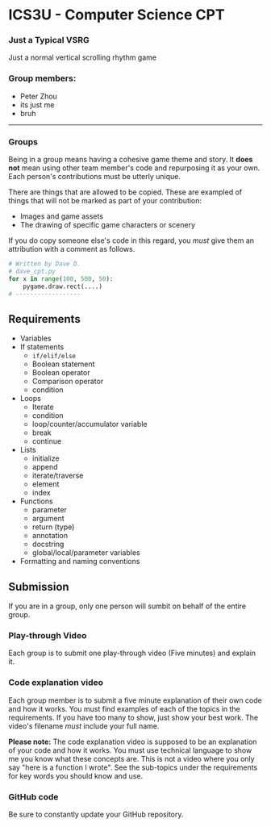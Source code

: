 # ICS3U - Computer Science CPT

### Just a Typical VSRG
Just a normal vertical scrolling rhythm game

### Group members:
- Peter Zhou
- its just me
- bruh


---

### Groups

Being in a group means having a cohesive game theme and story. It **does not** mean using other team member's code and repurposing it as your own. Each person's contributions must be utterly unique.

There are things that are allowed to be copied. These are exampled of things that will not be marked as part of your contribution:
- Images and game assets
- The drawing of specific game characters or scenery

If you do copy someone else's code in this regard, you *must* give them an attribution with a comment as follows.

```python
# Written by Dave D.
# dave_cpt.py
for x in range(100, 500, 50):
    pygame.draw.rect(....)
# ------------------
```

## Requirements
- Variables
- If statements
    - `if/elif/else`
    - Boolean statement
    - Boolean operator
    - Comparison operator
    - condition
- Loops
    - Iterate
    - condition
    - loop/counter/accumulator variable
    - break
    - continue
- Lists
    - initialize
    - append
    - iterate/traverse
    - element
    - index
- Functions
    - parameter
    - argument
    - return (type)
    - annotation
    - docstring
    - global/local/parameter variables
- Formatting and naming conventions

## Submission
If you are in a group, only one person will sumbit on behalf of the entire group.

### Play-through Video
Each group is to submit one play-through video (Five minutes) and explain it.

### Code explanation video
Each group member is to submit a five minute explanation of their own code and how it works. You must find examples of each of the topics in the requirements. If you have too many to show, just show your best work. The video's filename *must* include your full name.

**Please note:** The code explanation video is supposed to be an explanation of your code and how it works. You must use technical language to show me you know what these concepts are. This is not a video where you only say "here is a function I wrote". See the sub-topics under the requirements for key words you should know and use.

### GitHub code
Be sure to constantly update your GitHub repository.

